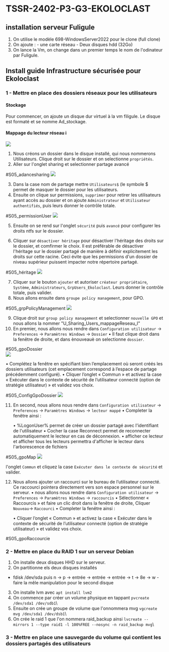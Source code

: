 # TSSR-2402-P3-G3-EKOLOCLAST

## installation serveur Fuligule

1. On utilise le modèle 698-WindowsServer2022 pour le clone (full clone)
2. On ajoute : - une carte réseau
               - Deux disques hdd (32Go)
3. On lance la Vm, on change dans un premier temps le nom de l'odinateur par Fuligule.


## Install guide Infrastructure sécurisée pour Ekoloclast

### 1 - Mettre en place des dossiers réseaux pour les utilisateurs

#### Stockage

Pour commencer, on ajoute un disque dur virtuel à la vm filigule. Le disque est formaté et se nomme Ad_stockage.

#### Mappage du lecteur réseau i
![](https://github.com/WildCodeSchool/TSSR-2409-JAUNE-P3-G3-BuildYourInfra-Ekoloclast/blob/main/Ressources/S05_Gpomap.png)

1. Nous créons un dossier dans le disque installé, qui nous nommerons Utilisateurs. Clique droit sur le dossier et on selectionne `propriétés`.
2. Aller sur l'onglet sharing et selectionner  partage avancé

#S05_adancesharing
![](https://github.com/WildCodeSchool/TSSR-2409-JAUNE-P3-G3-BuildYourInfra-Ekoloclast/blob/main/Ressources/S05_advancesharing.png)

3. Dans la case nom de partage mettre `Utilisateurs$` (le symbole $ permet de masquer le dossier pour les utilisateurs.
4. Ensuite on clique sur permissions, `supprimer` pour retirer les utilisateurs ayant accès au dossier et on ajoute `Administrateur` et `Utilisateur authentifiés`, puis leurs donner  le contrôle 
totale.

#S05_permissionUser
![](https://github.com/WildCodeSchool/TSSR-2409-JAUNE-P3-G3-BuildYourInfra-Ekoloclast/blob/main/Ressources/S05_permissionUser.png)

5. Ensuite on se rend sur l'onglet `sécurité` puis `avancé` pour configurer les droits ntfs sur le dossier.

6. Cliquer sur `désactiver héritage` pour désactiver l'héritage des droits sur le dossier, et comfirmer le choix. Il est préférable de désactiver l'héritage sur le dossier partagé de manière à définir explicitement les droits sur cette racine. Ceci évite que les permissions d'un dossier de niveau supérieur puissent impacter notre répertoire partagé.

#S05_héritage
![](https://github.com/WildCodeSchool/TSSR-2409-JAUNE-P3-G3-BuildYourInfra-Ekoloclast/blob/main/Ressources/S05_h%C3%A9ritage.png)

7. Cliquer sur le bouton `ajouter` et autoriser `créateur propriétaire`, `Système`, `Administrateurs`, `GrpUsers_Ekoloclast`. Leurs donner le contrôle totale, puis valider.
8. Nous allons ensuite dans `groupe policy management`, pour GPO.

#S05_grpPolicyManagement
![](https://github.com/WildCodeSchool/TSSR-2409-JAUNE-P3-G3-BuildYourInfra-Ekoloclast/blob/main/Ressources/S05_grpPolicyManagement.png)

9. Clique droit sur `group policy management` et selectionner `nouvelle GPO` et nous allons la nommer "U_Sharing_Users_mappageReseau_I"
10. En premier, nous allons nous rendre dans `Configuration utilisateur` -> ` Preferences` -> `Paramètres Windows` -> `Dossier`
  • Il faut clique droit dans la fenêtre de droite, et dans ènouveauè on selectionne `dossier`.

#S05_gpoDossier  
![](https://github.com/WildCodeSchool/TSSR-2409-JAUNE-P3-G3-BuildYourInfra-Ekoloclast/blob/main/Ressources/S05_gpoDossier.png)
  
• Complétez la fenêtre en spécifiant bien l’emplacement où seront créés les dossiers utilisateurs (cet
    emplacement correspond à l’espace de partage précédemment configuré).
  • Cliquer l’onglet « Commun » et activez la case « Exécuter dans le contexte de sécurité de l’utilisateur
    connecté (option de stratégie utilisateur) » et validez vos choix.

#S05_ConfigGpoDossier
![](https://github.com/WildCodeSchool/TSSR-2409-JAUNE-P3-G3-BuildYourInfra-Ekoloclast/blob/main/S05/S05_ConfigGpoDossier.png)

11. En second, nous allons nous rendre dans `Configuration utilisateur` -> ` Preferences` -> `Paramètres Windows` -> `lecteur mappé`
  • Completer la fenêtre ainsi :
    
    • %LogonUser% permet de créer un dossier partagé avec l'identifiant de l'utilisateur
    • Cocher la case Reconnect permet de reconnecter automatiquement le lecteur en cas de déconnexion.
    • afficher ce lecteur et afficher tous les lecteurs permettra d'afficher le lecteur dans l'arborescence de fichiers

#S05_gpoMap
![](https://github.com/WildCodeSchool/TSSR-2409-JAUNE-P3-G3-BuildYourInfra-Ekoloclast/blob/main/Ressources/S05_Gpomap.png)

l'onglet `Commun` et cliquez la case `Exécuter dans le contexte de sécurité` et valider.

12. Nous allons ajouter un raccourci sur le bureau de l’utilisateur connecté. Ce raccourci pointera directement vers son
espace personnel sur le serveur.
    • nous allons nous rendre dans `Configuration utilisateur` -> ` Preferences` -> `Paramètres Windows` -> `raccourcis`
    • Sélectionner « Raccourcis » et faire un clic droit dans la fenêtre de droite, Cliquer `Nouveau`-> `Raccourci`
    • Completer la fenêtre ainsi :

    • Cliquer l’onglet « Commun » et activez la case « Exécuter dans le contexte de sécurité de l’utilisateur
    connecté (option de stratégie utilisateur) » et validez vos choix.

#S05_gpoRaccourcie



### 2 - Mettre en place du RAID 1 sur un serveur Debian

1. On installe deux disques HHD sur le serveur.
2. On partitionne els deux disques installés
  - fdisk /dev/sda puis n -> p -> entrée -> entrée -> entrée -> t -> 8e -> w
  -faire la mêle manipulation pour le second disque
3. On installe lvm avec `apt install lvm2`
4. On commence par créer un volume physique en tappant `pvcreate /dev/sda1 /dev/sdb1`\
5. Ensuite on crée un groupe de volume que l'onnommera mvg `vgcreate mvg /dev/sda1 /dev/dsb1`\
6. On crée le raid 1 que l'on nommera raid_backup ainsi `lvcreate --mirrors 1 --type raid1 -l 100%FREE --nosync -n raid_backup mvg`\

### 3 - Mettre en place une sauvegarde du volume qui contient les dossiers partagés des utilisateurs




